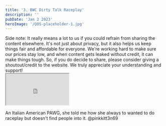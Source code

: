 ```yaml
---
title: '3. BWC Dirty Talk Raceplay'
description: ''
pubDate: 'Jan 2 2023'
heroImage: '/QOS-placeholder-1.jpg'
---
```

<div class="video_paragraph_header"> Side note: It really means a lot to us if you could refrain from sharing the content elsewhere. It's not just about privacy, but it also helps us keep things fair and affordable for everyone. We're working hard to make sure our prices stay low, and when content gets leaked without credit, it can make things tough. So, if you do decide to share, please consider giving a shoutout/credit to the website. We truly appreciate your understanding and support!</div>

<iframe src="https://drive.google.com/file/d/196jywVp-mSBhmweazEZIx9E83_Auy9aD/preview" width="200" height="100" allow="autoplay" allowfullscreen="allowfullscreen" style="
"></iframe>

An Italian American PAWG, she told me how she always to wanted to do raceplay but doesn't find people into it. @pinkkitt3n69
<br>
<br>
<!---<a class="read_more" href="https://drive.google.com/file/d/1vvJNqO93GAo3-0eKRdy_0nbBqWLMTvzn/view?usp=sharing">Download</a>--->